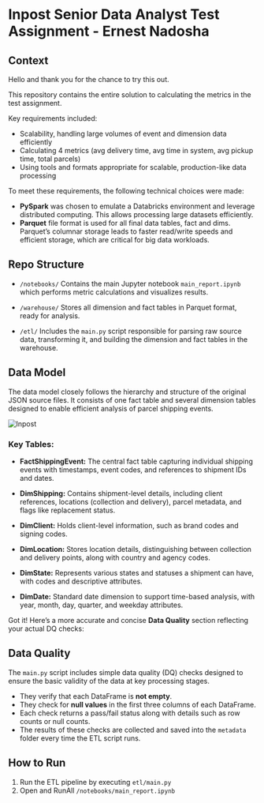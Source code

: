 # Inpost Senior Data Analyst Test Assignment - Ernest Nadosha

## Context

Hello and thank you for the chance to try this out. 

This repository contains the entire solution to calculating the metrics in the test assignment. 

Key requirements included:

* Scalability, handling large volumes of event and dimension data efficiently
* Calculating 4 metrics (avg delivery time, avg time in system, avg pickup time, total parcels)
* Using tools and formats appropriate for scalable, production-like data processing

To meet these requirements, the following technical choices were made:

* **PySpark** was chosen to emulate a Databricks environment and leverage distributed computing. This allows processing large datasets efficiently.
* **Parquet** file format is used for all final data tables, fact and dims. Parquet’s columnar storage leads to faster read/write speeds and efficient storage, which are critical for big data workloads.


## Repo Structure

* `/notebooks/`
  Contains the main Jupyter notebook `main_report.ipynb` which performs metric calculations and visualizes results.

* `/warehouse/`
  Stores all dimension and fact tables in Parquet format, ready for analysis.

* `/etl/`
  Includes the `main.py` script responsible for parsing raw source data, transforming it, and building the dimension and fact tables in the warehouse.



## Data Model

The data model closely follows the hierarchy and structure of the original JSON source files. It consists of one fact table and several dimension tables designed to enable efficient analysis of parcel shipping events.

![Inpost](https://github.com/user-attachments/assets/98960a65-0ecc-48c0-aebd-884309112feb)

### Key Tables:

* **FactShippingEvent:** The central fact table capturing individual shipping events with timestamps, event codes, and references to shipment IDs and dates.

* **DimShipping:** Contains shipment-level details, including client references, locations (collection and delivery), parcel metadata, and flags like replacement status.

* **DimClient:** Holds client-level information, such as brand codes and signing codes.

* **DimLocation:** Stores location details, distinguishing between collection and delivery points, along with country and agency codes.

* **DimState:** Represents various states and statuses a shipment can have, with codes and descriptive attributes.

* **DimDate:** Standard date dimension to support time-based analysis, with year, month, day, quarter, and weekday attributes.

Got it! Here’s a more accurate and concise **Data Quality** section reflecting your actual DQ checks:

## Data Quality

The `main.py` script includes simple data quality (DQ) checks designed to ensure the basic validity of the data at key processing stages.

* They verify that each DataFrame is **not empty**.
* They check for **null values** in the first three columns of each DataFrame.
* Each check returns a pass/fail status along with details such as row counts or null counts.
* The results of these checks are collected and saved into the `metadata` folder every time the ETL script runs.


## How to Run

1. Run the ETL pipeline by executing `etl/main.py` 
2. Open and RunAll `/notebooks/main_report.ipynb` 
